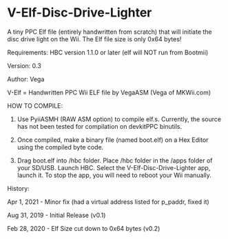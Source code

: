 # V-Elf-Disc-Drive-Lighter
A tiny PPC Elf file (entirely handwritten from scratch) that will initiate the disc drive light on the Wii. The Elf file size is only 0x64 bytes!

Requirements: HBC version 1.1.0 or later (elf will NOT run from Bootmii)

Version: 0.3

Author: Vega

V-Elf = Handwritten PPC Wii ELF file by VegaASM (Vega of MKWii.com)

HOW TO COMPILE:

1. Use PyiiASMH (RAW ASM option) to compile elf.s. Currently, the source has not been tested for compilation on devkitPPC binutils.

2. Once compiled, make a binary file (named boot.elf) on a Hex Editor using the compiled byte code.

3. Drag boot.elf into /hbc folder. Place /hbc folder in the /apps folder of your SD/USB. Launch HBC. Select the V-Elf-Disc-Drive-Lighter app, launch it. To stop the app, you will need to reboot your Wii manually.

History:

Apr 1, 2021 - Minor fix (had a virtual address listed for p_paddr, fixed it)

Aug 31, 2019 - Initial Release (v0.1)

Feb 28, 2020 - Elf Size cut down to 0x64 bytes (v0.2)
